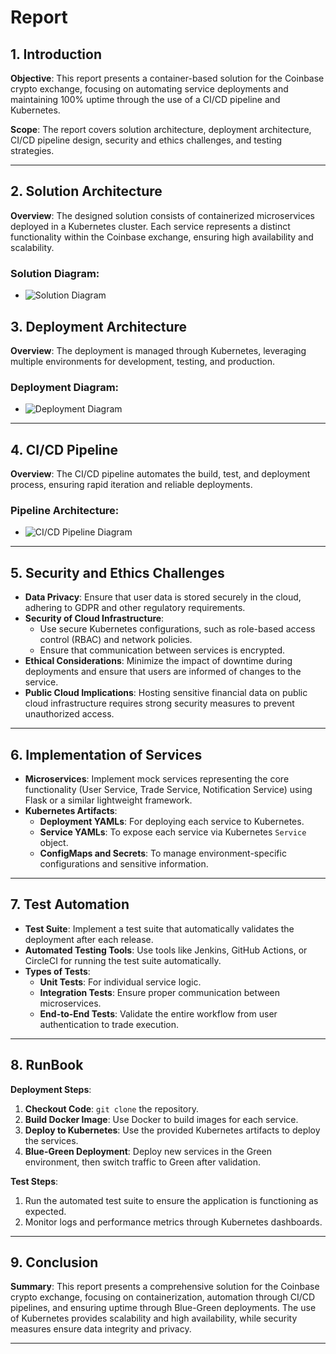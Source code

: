 # Report

## 1. Introduction
**Objective**: This report presents a container-based solution for the Coinbase crypto exchange, focusing on automating service deployments and maintaining 100% uptime through the use of a CI/CD pipeline and Kubernetes.

**Scope**: The report covers solution architecture, deployment architecture, CI/CD pipeline design, security and ethics challenges, and testing strategies.

---


## 2. Solution Architecture
**Overview**: The designed solution consists of containerized microservices deployed in a Kubernetes cluster. Each service represents a distinct functionality within the Coinbase exchange, ensuring high availability and scalability.

### Solution Diagram:
- ![Solution Diagram](path/to/solution-diagram.png)


## 3. Deployment Architecture
**Overview**: The deployment is managed through Kubernetes, leveraging multiple environments for development, testing, and production.

### Deployment Diagram:
- ![Deployment Diagram](path/to/deployment-diagram.png)


---

## 4. CI/CD Pipeline
**Overview**: The CI/CD pipeline automates the build, test, and deployment process, ensuring rapid iteration and reliable deployments.

### Pipeline Architecture:
- ![CI/CD Pipeline Diagram](path/to/cicd-pipeline-diagram.png)


---

## 5. Security and Ethics Challenges
- **Data Privacy**: Ensure that user data is stored securely in the cloud, adhering to GDPR and other regulatory requirements.
- **Security of Cloud Infrastructure**:
    - Use secure Kubernetes configurations, such as role-based access control (RBAC) and network policies.
    - Ensure that communication between services is encrypted.
- **Ethical Considerations**: Minimize the impact of downtime during deployments and ensure that users are informed of changes to the service.
- **Public Cloud Implications**: Hosting sensitive financial data on public cloud infrastructure requires strong security measures to prevent unauthorized access.

---

## 6. Implementation of Services
- **Microservices**: Implement mock services representing the core functionality (User Service, Trade Service, Notification Service) using Flask or a similar lightweight framework.
- **Kubernetes Artifacts**:
    - **Deployment YAMLs**: For deploying each service to Kubernetes.
    - **Service YAMLs**: To expose each service via Kubernetes `Service` object.
    - **ConfigMaps and Secrets**: To manage environment-specific configurations and sensitive information.

---

## 7. Test Automation
- **Test Suite**: Implement a test suite that automatically validates the deployment after each release.
- **Automated Testing Tools**: Use tools like Jenkins, GitHub Actions, or CircleCI for running the test suite automatically.
- **Types of Tests**:
    - **Unit Tests**: For individual service logic.
    - **Integration Tests**: Ensure proper communication between microservices.
    - **End-to-End Tests**: Validate the entire workflow from user authentication to trade execution.

---

## 8. RunBook
**Deployment Steps**:
1. **Checkout Code**: `git clone` the repository.
2. **Build Docker Image**: Use Docker to build images for each service.
3. **Deploy to Kubernetes**: Use the provided Kubernetes artifacts to deploy the services.
4. **Blue-Green Deployment**: Deploy new services in the Green environment, then switch traffic to Green after validation.

**Test Steps**:
1. Run the automated test suite to ensure the application is functioning as expected.
2. Monitor logs and performance metrics through Kubernetes dashboards.

---

## 9. Conclusion
**Summary**: This report presents a comprehensive solution for the Coinbase crypto exchange, focusing on containerization, automation through CI/CD pipelines, and ensuring uptime through Blue-Green deployments. The use of Kubernetes provides scalability and high availability, while security measures ensure data integrity and privacy.

---

